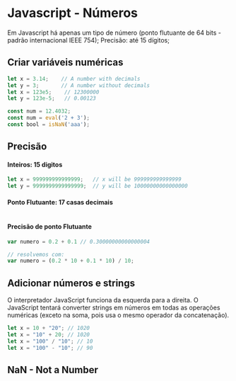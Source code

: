 # Javascript - Números

Em Javascript há apenas um tipo de número (ponto flutuante de 64 bits - padrão internacional IEEE 754);
Precisão: até 15 dígitos;

## Criar variáveis numéricas

~~~javascript
let x = 3.14;    // A number with decimals
let y = 3;       // A number without decimals
let x = 123e5;    // 12300000
let y = 123e-5;   // 0.00123
~~~

~~~javascript
const num = 12.4032;
const num = eval('2 + 3');        
const bool = isNaN('aaa'); 
~~~

## Precisão

#### Inteiros: 15 digitos

~~~javascript
let x = 999999999999999;   // x will be 999999999999999
let y = 9999999999999999;  // y will be 10000000000000000
~~~

#### Ponto Flutuante: 17 casas decimais

~~~javascript

~~~

#### Precisão de ponto Flutuante

~~~javascript
var numero = 0.2 + 0.1 // 0.30000000000000004

// resolvemos com:
var numero = (0.2 * 10 + 0.1 * 10) / 10;
~~~

## Adicionar números e strings

O interpretador JavaScript funciona da esquerda para a direita.
O JavaScript tentará converter strings em números em todas as operações numéricas (exceto na soma, pois usa o mesmo operador da concatenação).    

~~~javascript
let x = 10 + "20"; // 1020
let x = "10" + 20; // 1020
let x = "100" / "10"; // 10
let x = "100" - "10"; // 90
~~~

## NaN - Not a Number

~~~javascript

~~~
